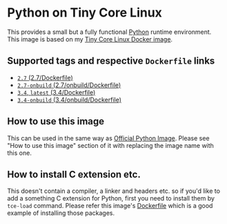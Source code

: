Python on Tiny Core Linux
=========================

This provides a small but a fully functional [Python](https://www.python.org/) runtime environment. This image is based on my [Tiny Core Linux Docker image](https://hub.docker.com/r/tatsushid/tinycore/).

## Supported tags and respective `Dockerfile` links

- [`2.7` (2.7/Dockerfile)](https://github.com/tatsushid/docker-tinycore-python/blob/master/2.7/Dockerfile)
- [`2.7-onbuild` (2.7/onbuild/Dockerfile)](https://github.com/tatsushid/docker-tinycore-python/blob/master/2.7/onbuild/Dockerfile)
- [`3.4`, `latest` (3.4/Dockerfile)][Latest Dockerfile]
- [`3.4-onbuild` (3.4/onbuild/Dockerfile)](https://github.com/tatsushid/docker-tinycore-python/blob/master/3.4/onbuild/Dockerfile)

## How to use this image

This can be used in the same way as [Official Python Image](https://hub.docker.com/_/python/). Please see "How to use this image" section of it with replacing the image name with this one.

## How to install C extension etc.

This doesn't contain a compiler, a linker and headers etc. so if you'd like to add a something C extension for Python, first you need to install them by `tce-load` command. Please refer this image's [Dockerfile][Latest Dockerfile] which is a good example of installing those packages.

[Latest Dockerfile]: https://github.com/tatsushid/docker-tinycore-python/blob/master/3.4/Dockerfile
